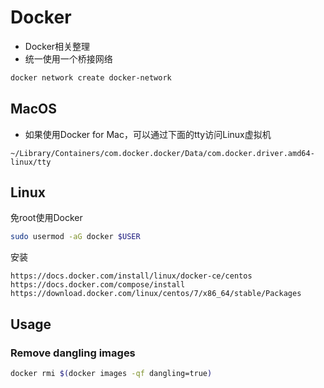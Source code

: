 # Docker

- Docker相关整理
- 统一使用一个桥接网络

```sh
docker network create docker-network
```

## MacOS

- 如果使用Docker for Mac，可以通过下面的tty访问Linux虚拟机

```
~/Library/Containers/com.docker.docker/Data/com.docker.driver.amd64-linux/tty
```

## Linux

免root使用Docker

```sh
sudo usermod -aG docker $USER
```

安装

```
https://docs.docker.com/install/linux/docker-ce/centos
https://docs.docker.com/compose/install
https://download.docker.com/linux/centos/7/x86_64/stable/Packages
```

## Usage

### Remove dangling images

```sh
docker rmi $(docker images -qf dangling=true)
```
